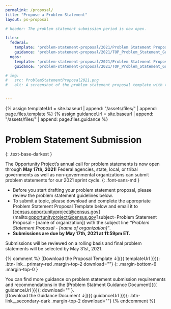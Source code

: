 ```yaml
---
permalink: /proposal/
title: "Propose a Problem Statement"
layout: ps-proposal

# header: The problem statement submission period is now open.

files:
  federal:
    template: 'problem-statement-proposal/2021/Problem Statement Proposal Template_TOP 2021_Federal-Agencies.docx'
    guidance: 'problem-statement-proposal/2021/TOP_Problem_Statement_Guidance_2021_Federal_Agencies.pdf'
  ngos:
    template: 'problem-statement-proposal/2021/Problem Statement Proposal Template_TOP 2021_Partners.docx'
    guidance: 'problem-statement-proposal/2021/TOP_Problem_Statement_Guidance_2021_Partners.pdf'

# img:
#   src: ProblemStatementProposal2021.png
#   alt: A screenshot of the problem statement proposal template with the headline 'Problem Statement Proposal Template'


---
```

{% assign templateUrl = site.baseurl | append: "/assets/files/" | append: page.files.template %}
{% assign guidanceUrl = site.baseurl | append: "/assets/files/" | append: page.files.guidance %}

# Problem Statement Submission
{: .text-base-darkest }

The Opportunity Project’s annual call for problem statements is now open through **May 17th, 2021**! Federal agencies, state, local, or tribal governments as well as non-governmental organizations can submit problem statements for our 2021 sprint cycle.
{: .font-sans-md }

- Before you start drafting your problem statement proposal, please review the problem statement guidelines below. 
- To submit a topic, please download and complete the appropriate Problem Statement Proposal Template below and email it to [census.opportunityproject@census.gov](mailto:opportunityproject@census.gov?subject=Problem Statement Proposal - [name of organization]) with the subject line *“Problem Statement Proposal - [name of organization]”*. 
- **Submissions are due by May 17th, 2021 at 11:59pm ET.**

Submissions will be reviewed on a rolling basis and final problem statements will be selected by May 31st, 2021.

{% comment %}
[Download the Proposal Template&nbsp;&darr;]({{ templateUrl }}){: .btn-link__primary-red .margin-top-2 download=""}
{: .margin-bottom-6 .margin-top-0 }

You can find more guidance on problem statement submission requirements and recommendations in the [Problem Statment Guidance Document]({{ guidanceUrl }}){: download="" }.<br/>
[Download the Guidance Document&nbsp;&darr;]({{ guidanceUrl }}){: .btn-link__secondary-dark .margin-top-2 download=""}
{% endcomment %}